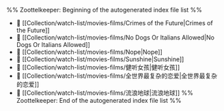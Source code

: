 %% Zoottelkeeper: Beginning of the autogenerated index file list  %%
- 📄 [[Collection/watch-list/movies-films/Crimes of the Future|Crimes of the Future]]
- 📄 [[Collection/watch-list/movies-films/No Dogs Or Italians Allowed|No Dogs Or Italians Allowed]]
- 📄 [[Collection/watch-list/movies-films/Nope|Nope]]
- 📄 [[Collection/watch-list/movies-films/Sunshine|Sunshine]]
- 📄 [[Collection/watch-list/movies-films/健听女孩|健听女孩]]
- 📄 [[Collection/watch-list/movies-films/全世界最复杂的恋爱|全世界最复杂的恋爱]]
- 📄 [[Collection/watch-list/movies-films/流浪地球|流浪地球]]
%% Zoottelkeeper: End of the autogenerated index file list  %%
